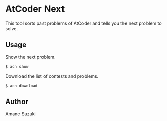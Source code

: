 # AtCoder Next

This tool sorts past problems of AtCoder and tells you the next problem to solve.

## Usage

Show the next problem.

```bash
$ acn show
```

Download the list of contests and problems.

```bash
$ acn download
```

## Author

Amane Suzuki
